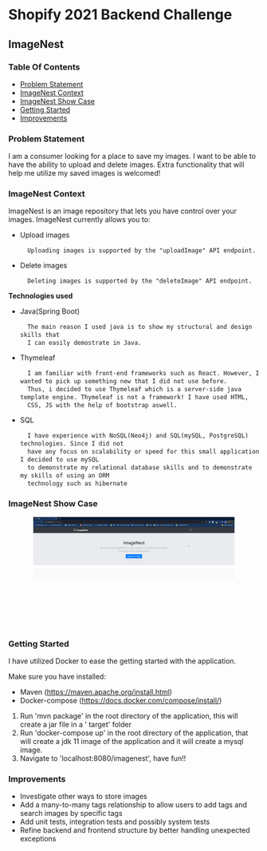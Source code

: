 # Shopify 2021 Backend Challenge

## ImageNest

### Table Of Contents

- [Problem Statement](#problem-statement)
- [ImageNest Context](#ImageNest-Context)
- [ImageNest Show Case](#ImageNest-Show-case)
- [Getting Started](#Getting-Started)
- [Improvements](#Improvements)

### Problem Statement

I am a consumer looking for a place to save my images. I want to be able to have the ability to
upload and delete images. Extra functionality that will help me utilize my saved images is welcomed!

### ImageNest Context

ImageNest is an image repository that lets you have control over your images. ImageNest currently
allows you to:

- Upload images

        Uploading images is supported by the "uploadImage" API endpoint.


- Delete images

        Deleting images is supported by the "deleteImage" API endpoint.

**Technologies used**

- Java(Spring Boot)

        The main reason I used java is to show my structural and design skills that
        I can easily demostrate in Java.

- Thymeleaf

        I am familiar with front-end frameworks such as React. However, I wanted to pick up something new that I did not use before.
        Thus, i decided to use Thymeleaf which is a server-side java template engine. Thymeleaf is not a framework! I have used HTML,
        CSS, JS with the help of bootstrap aswell.

- SQL

        I have experience with NoSQL(Neo4j) and SQL(mySQL, PostgreSQL) technologies. Since I did not
        have any focus on scalability or speed for this small application I decided to use mySQL
        to demonstrate my relational database skills and to demonstrate my skills of using an ORM
        technology such as hibernate

### ImageNest Show Case

<p align="center"><img src="https://github.com/mohhef/ShopifyBackendChallenge/blob/main/src/main/resources/static/ImageNest.gif" width="80%"></p>

### Getting Started

I have utilized Docker to ease the getting started with the application.

Make sure you have installed:

- Maven (https://maven.apache.org/install.html)
- Docker-compose (https://docs.docker.com/compose/install/)

1. Run 'mvn package' in the root directory of the application, this will create a jar file in a '
   target' folder
2. Run 'docker-compose up' in the root directory of the application, that will create a jdk 11 image
   of the application and it will create a mysql image.
3. Navigate to 'localhost:8080/imagenest', have fun!!

### Improvements
- Investigate other ways to store images
- Add a many-to-many tags relationship to allow users to add tags and search images by specific tags
- Add unit tests, integration tests and possibly system tests
- Refine backend and frontend structure by better handling unexpected exceptions
